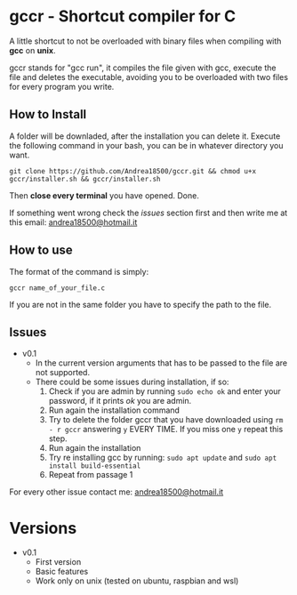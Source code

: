 # gccr - Shortcut compiler for C
A little shortcut to not be overloaded with binary files when compiling with **gcc** on **unix**.

gccr stands for "gcc run", it compiles the file given with gcc, execute the file and deletes the executable, avoiding you to be overloaded with two files for every program you write.

## How to Install
A folder will be downladed, after the installation you can delete it.
Execute the following command in your bash, you can be in whatever directory you want.
```
git clone https://github.com/Andrea18500/gccr.git && chmod u+x gccr/installer.sh && gccr/installer.sh
```
Then **close every terminal** you have opened.
Done.

If something went wrong check the *issues* section first and then write me at this email: andrea18500@hotmail.it

## How to use
The format of the command is simply:
```
gccr name_of_your_file.c
```
If you are not in the same folder you have to specify the path to the file.

## Issues
- v0.1
  - In the current version arguments that has to be passed to the file are not   supported.
  - There could be some issues during installation, if so:
    1. Check if you are admin by running ```sudo echo ok``` and enter your password, if it prints *ok* you are admin.
    2. Run again the installation command
    3. Try to delete the folder gccr that you have downloaded using ```rm - r gccr``` answering ```y``` EVERY TIME. If you miss one ```y``` repeat this step.
    4. Run again the installation
    5. Try re installing gcc by running: ```sudo apt update``` and ```sudo apt install build-essential```
    6. Repeat from passage 1

For every other issue contact me: andrea18500@hotmail.it

# Versions
- v0.1
  - First version
  - Basic features
  - Work only on unix (tested on ubuntu, raspbian and wsl)
